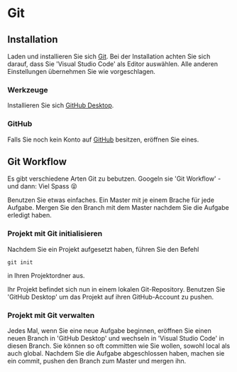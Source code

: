 # Git

## Installation
Laden und installieren Sie sich [Git](https://git-scm.com/downloads). Bei der Installation achten Sie sich darauf, dass Sie 'Visual Studio Code' als Editor auswählen. Alle anderen Einstellungen übernehmen Sie wie vorgeschlagen.

### Werkzeuge
Installieren Sie sich [GitHub Desktop](https://desktop.github.com/).

### GitHub
Falls Sie noch kein Konto auf [GitHub](https://github.com/) besitzen, eröffnen Sie eines.

## Git Workflow
Es gibt verschiedene Arten Git zu bebutzen. Googeln sie 'Git Workflow' - und dann: Viel Spass &#128541;

Benutzen Sie etwas einfaches. Ein Master mit je einem Brache für jede Aufgabe. Mergen Sie den Branch mit dem Master nachdem Sie die Aufgabe erledigt haben.

### Projekt mit Git initialisieren
Nachdem Sie ein Projekt aufgesetzt haben, führen Sie den Befehl
```
git init
```
in Ihren Projektordner aus.

Ihr Projekt befindet sich nun in einem lokalen Git-Repository.
Benutzen Sie 'GitHub Desktop' um das Projekt auf ihren GitHub-Account zu pushen.

### Projekt mit Git verwalten
Jedes Mal, wenn Sie eine neue Aufgabe beginnen, eröffnen Sie einen neuen Branch in 'GitHub Desktop' und wechseln in 'Visual Studio Code' in diesen Branch. Sie können so oft committen wie Sie wollen, sowohl local als auch global.
Nachdem Sie die Aufgabe abgeschlossen haben, machen sie ein commit, pushen den Branch zum Master und mergen ihn.


